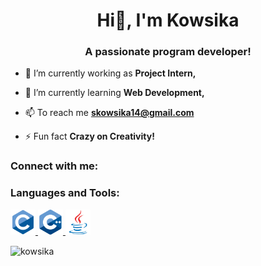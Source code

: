 <h1 align="center">Hi👋, I'm Kowsika</h1>
<h3 align="center">A passionate program developer!</h3>

- 🔭 I’m currently working as **Project Intern,**

- 🌱 I’m currently learning **Web Development,**

- 📫 To reach me **skowsika14@gmail.com**

- ⚡ Fun fact **Crazy on Creativity!**

<h3 align="left">Connect with me:</h3>
<p align="left">
</p>

<h3 align="left">Languages and Tools:</h3>
<p align="left"> <a href="https://www.cprogramming.com/" target="_blank" rel="noreferrer"> <img src="https://raw.githubusercontent.com/devicons/devicon/master/icons/c/c-original.svg" alt="c" width="40" height="40"/> </a> <a href="https://www.w3schools.com/cpp/" target="_blank" rel="noreferrer"> <img src="https://raw.githubusercontent.com/devicons/devicon/master/icons/cplusplus/cplusplus-original.svg" alt="cplusplus" width="40" height="40"/> </a> <a href="https://www.java.com" target="_blank" rel="noreferrer"> <img src="https://raw.githubusercontent.com/devicons/devicon/master/icons/java/java-original.svg" alt="java" width="40" height="40"/> </a> </p>

<p><img align="center" src="https://github-readme-stats.vercel.app/api/top-langs?username=kowsika&show_icons=true&locale=en&layout=compact" alt="kowsika" /></p>
